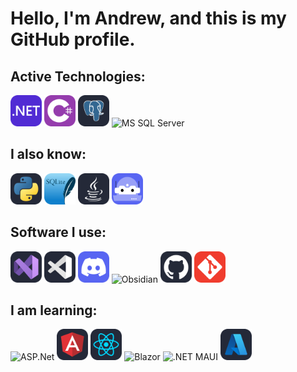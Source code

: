 # Hello, I'm Andrew, and this is my GitHub profile.

## Active Technologies:
<p>
  <img src="https://github.com/tandpfun/skill-icons/blob/main/icons/DotNet.svg" alt="DotNET" height="50" margin:4px">
  <img src="https://github.com/tandpfun/skill-icons/blob/main/icons/CS.svg" alt="C#" height="50" margin:4px">
  <img src="https://github.com/tandpfun/skill-icons/raw/main/icons/PostgreSQL-Dark.svg" alt="Postgres" height="50" margin:4px">
  <img src="https://www.thecsharpacademy.com/img/Cards/sql.png" alt="MS SQL Server" height="50" margin:4px"> 
</p>

## I also know:
<p>
  <img src="https://github.com/tandpfun/skill-icons/raw/main/icons/Python-Dark.svg" alt="Python" height="50" margin:4px">
  <img src="https://github.com/tandpfun/skill-icons/raw/main/icons/SQLite.svg" alt="SQLite" height="50" margin:4px">
  <img src="https://github.com/tandpfun/skill-icons/raw/main/icons/Java-Dark.svg" alt="Java" height="50" margin:4px">
  <img src="https://github.com/tandpfun/skill-icons/raw/main/icons/DiscordBots.svg" alt="Discord Bots" height="50" margin:4px">
</p>

## Software I use: 
<p>
  <img src="https://github.com/tandpfun/skill-icons/raw/main/icons/VisualStudio-Dark.svg" alt="Visual Studio" height="50" margin:4px">
  <img src="https://github.com/tandpfun/skill-icons/raw/main/icons/VSCode-Dark.svg" alt="VS Code" height="50" margin:4px">
  <img src="https://github.com/tandpfun/skill-icons/blob/main/icons/Discord.svg" alt="Discord" height="50" margin:4px">
  <img src="https://github.com/tandpfun/skill-icons/raw/main/icons/Obsidian-Dark.svg" alt="Obsidian" height="50" margin:4px">
  <img src="https://github.com/tandpfun/skill-icons/raw/main/icons/Github-Dark.svg" alt="Github" height="50" margin:4px">
  <img src="https://github.com/tandpfun/skill-icons/raw/main/icons/Git.svg" alt="Git" height="50" margin:4px"> 
</p>

## I am learning:
<p>
  <img src="https://static-00.iconduck.com/assets.00/aspdotnet-icon-256x256-tejeoe1c.png" alt="ASP.Net" height="50" margin:4px"> 
  <img src="https://github.com/tandpfun/skill-icons/raw/main/icons/Angular-Dark.svg" alt="Angular" height="50" margin:4px"> 
  <img src="https://github.com/tandpfun/skill-icons/raw/main/icons/React-Dark.svg" alt="React" height="50" margin:4px"> 
  <img src="https://www.thecsharpacademy.com/img/Titles/blazor-title.png" alt="Blazor" height="50" margin:4px">
  <img src="https://www.thecsharpacademy.com/img/Titles/maui-title.png" alt=".NET MAUI" height="50" margin:4px"> 
  <img src="https://github.com/tandpfun/skill-icons/raw/main/icons/Azure-Dark.svg" alt="Azure" height="50" margin:4px"> 
</p>
